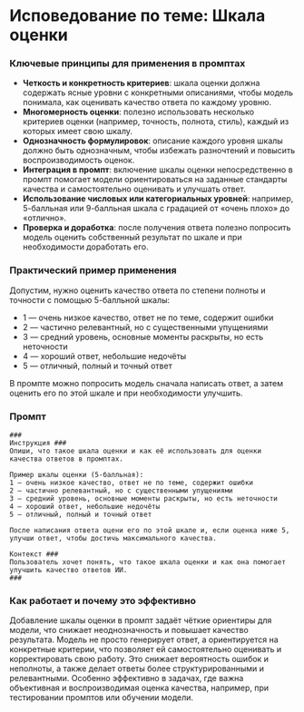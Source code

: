 Исповедование по теме: Шкала оценки
=============================================================

### Ключевые принципы для применения в промптах

- **Четкость и конкретность критериев**: шкала оценки должна содержать ясные уровни с конкретными описаниями, чтобы модель понимала, как оценивать качество ответа по каждому уровню.
- **Многомерность оценки**: полезно использовать несколько критериев оценки (например, точность, полнота, стиль), каждый из которых имеет свою шкалу.
- **Однозначность формулировок**: описание каждого уровня шкалы должно быть однозначным, чтобы избежать разночтений и повысить воспроизводимость оценок.
- **Интеграция в промпт**: включение шкалы оценки непосредственно в промпт помогает модели ориентироваться на заданные стандарты качества и самостоятельно оценивать и улучшать ответ.
- **Использование числовых или категориальных уровней**: например, 5-балльная или 9-балльная шкала с градацией от «очень плохо» до «отлично».
- **Проверка и доработка**: после получения ответа полезно попросить модель оценить собственный результат по шкале и при необходимости доработать его.


### Практический пример применения

Допустим, нужно оценить качество ответа по степени полноты и точности с помощью 5-балльной шкалы:

- 1 — очень низкое качество, ответ не по теме, содержит ошибки
- 2 — частично релевантный, но с существенными упущениями
- 3 — средний уровень, основные моменты раскрыты, но есть неточности
- 4 — хороший ответ, небольшие недочёты
- 5 — отличный, полный и точный ответ

В промпте можно попросить модель сначала написать ответ, а затем оценить его по этой шкале и при необходимости улучшить.

### Промпт

```
###
Инструкция ###
Опиши, что такое шкала оценки и как её использовать для оценки качества ответов в промптах.

Пример шкалы оценки (5-балльная):
1 — очень низкое качество, ответ не по теме, содержит ошибки
2 — частично релевантный, но с существенными упущениями
3 — средний уровень, основные моменты раскрыты, но есть неточности
4 — хороший ответ, небольшие недочёты
5 — отличный, полный и точный ответ

После написания ответа оцени его по этой шкале и, если оценка ниже 5, улучши ответ, чтобы достичь максимального качества.

Контекст ###
Пользователь хочет понять, что такое шкала оценки и как она помогает улучшить качество ответов ИИ.
###
```


### Как работает и почему это эффективно

Добавление шкалы оценки в промпт задаёт чёткие ориентиры для модели, что снижает неоднозначность и повышает качество результата. Модель не просто генерирует ответ, а ориентируется на конкретные критерии, что позволяет ей самостоятельно оценивать и корректировать свою работу. Это снижает вероятность ошибок и неполноты, а также делает ответы более структурированными и релевантными. Особенно эффективно в задачах, где важна объективная и воспроизводимая оценка качества, например, при тестировании промптов или обучении модели.

[^1]: https://education.yandex.ru/journal/kak-pisat-prompty-chtoby-nejroset-vydavala-nuzhnyj-rezultat

[^2]: https://www.gptunnel.ru/ru/blog/how-to-create-effective-prompt

[^3]: https://newartschool.ru/tutorials/kak-sostavlyat-prompty-dlya-nejroseti

[^4]: https://vc.ru/ai/1931640-generatsiya-teksta-principy-i-mify-ob-ii-kontente

[^5]: https://habr.com/ru/articles/865952/

[^6]: https://trends.rbc.ru/trends/industry/66fa5ba09a79470e8f5a71d9

[^7]: https://courses.sberuniversity.ru/ai-education/6/4

[^8]: https://ya.zerocoder.ru/kak-pisat-effektivnye-promty-dlya-nejroseti/

